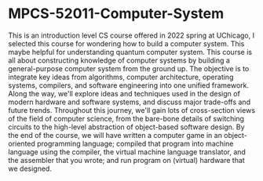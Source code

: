 # MPCS-52011-Computer-System
This is an introduction level CS course offered in 2022 spring at UChicago, I selected this course for wondering how to build a computer system. This maybe helpful for understanding quantum computer system. This course is all about constructing knowledge of computer systems by building a general-purpose computer system from the ground up. The objective is to integrate key ideas from algorithms, computer architecture, operating systems, compilers, and software engineering into one unified framework. Along the way, we'll explore ideas and techniques used in the design of modern hardware and software systems, and discuss major trade-offs and future trends. Throughout this journey, we'll gain lots of cross-section views of the field of computer science, from the bare-bone details of switching circuits to the high-level abstraction of object-based software design. By the end of the course, we will have written a computer game in an object-oriented programming language; compiled that program into machine language using the compiler, the virtual machine language translator, and the assembler that you wrote; and run program on (virtual) hardware that we designed.
